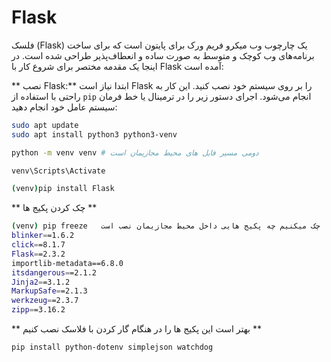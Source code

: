 # Flask

فلسک (Flask) یک چارچوب وب میکرو فریم ورک برای پایتون است که برای ساخت برنامه‌های وب کوچک و متوسط به صورت ساده و انعطاف‌پذیر طراحی شده است. در اینجا یک مقدمه مختصر برای شروع کار با Flask آمده است:

** نصب Flask:**
ابتدا نیاز است Flask را بر روی سیستم خود نصب کنید. این کار به راحتی با استفاده از `pip` انجام می‌شود. اجرای دستور زیر را در ترمینال یا خط فرمان سیستم عامل خود انجام دهید:

```bash
sudo apt update
sudo apt install python3 python3-venv

python -m venv venv # دومی مسیر فایل های محیط مجازیمان است

venv\Scripts\Activate

(venv)pip install Flask
```

** چک کردن پکیج ها **
```bash
(venv) pip freeze   چک میکنیم چه پکیج هایی داخل محیط مجازیمان نصب است
blinker==1.6.2
click==8.1.7
Flask==2.3.2
importlib-metadata==6.8.0
itsdangerous==2.1.2
Jinja2==3.1.2
MarkupSafe==2.1.3
werkzeug==2.3.7
zipp==3.16.2
```

** بهتر است این پکیج ها را در هنگام گار کردن با فلاسک نصب کنیم **

```bash
pip install python-dotenv simplejson watchdog
```
